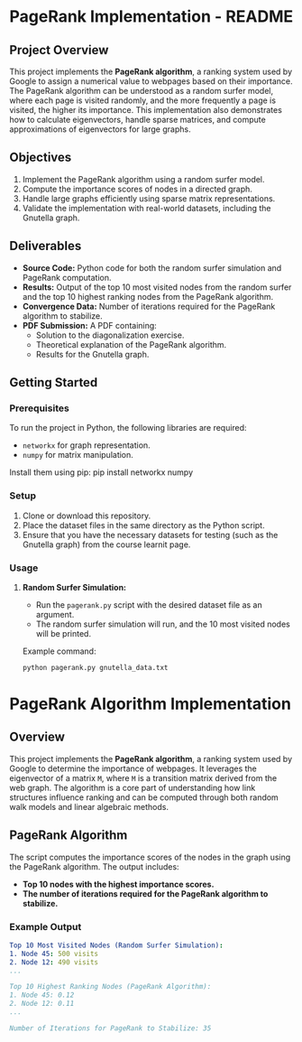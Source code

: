 # PageRank Implementation - README

## Project Overview
This project implements the **PageRank algorithm**, a ranking system used by Google to assign a numerical value to webpages based on their importance. The PageRank algorithm can be understood as a random surfer model, where each page is visited randomly, and the more frequently a page is visited, the higher its importance. This implementation also demonstrates how to calculate eigenvectors, handle sparse matrices, and compute approximations of eigenvectors for large graphs.

## Objectives
1. Implement the PageRank algorithm using a random surfer model.
2. Compute the importance scores of nodes in a directed graph.
3. Handle large graphs efficiently using sparse matrix representations.
4. Validate the implementation with real-world datasets, including the Gnutella graph.

## Deliverables
- **Source Code:** Python code for both the random surfer simulation and PageRank computation.
- **Results:** Output of the top 10 most visited nodes from the random surfer and the top 10 highest ranking nodes from the PageRank algorithm.
- **Convergence Data:** Number of iterations required for the PageRank algorithm to stabilize.
- **PDF Submission:** A PDF containing:
  - Solution to the diagonalization exercise.
  - Theoretical explanation of the PageRank algorithm.
  - Results for the Gnutella graph.

## Getting Started

### Prerequisites
To run the project in Python, the following libraries are required:
- `networkx` for graph representation.
- `numpy` for matrix manipulation.

Install them using pip:
pip install networkx numpy

### Setup
1. Clone or download this repository.
2. Place the dataset files in the same directory as the Python script.
3. Ensure that you have the necessary datasets for testing (such as the Gnutella graph) from the course learnit page.

### Usage
1. **Random Surfer Simulation:** 
   - Run the `pagerank.py` script with the desired dataset file as an argument.
   - The random surfer simulation will run, and the 10 most visited nodes will be printed.
   
   Example command:
   ```bash
   python pagerank.py gnutella_data.txt
# PageRank Algorithm Implementation

## Overview
This project implements the **PageRank algorithm**, a ranking system used by Google to determine the importance of webpages. It leverages the eigenvector of a matrix `M`, where `M` is a transition matrix derived from the web graph. The algorithm is a core part of understanding how link structures influence ranking and can be computed through both random walk models and linear algebraic methods.

## PageRank Algorithm

The script computes the importance scores of the nodes in the graph using the PageRank algorithm. The output includes:

- **Top 10 nodes with the highest importance scores.**
- **The number of iterations required for the PageRank algorithm to stabilize.**

### Example Output

```yaml
Top 10 Most Visited Nodes (Random Surfer Simulation):
1. Node 45: 500 visits
2. Node 12: 490 visits
...

Top 10 Highest Ranking Nodes (PageRank Algorithm):
1. Node 45: 0.12
2. Node 12: 0.11
...

Number of Iterations for PageRank to Stabilize: 35
